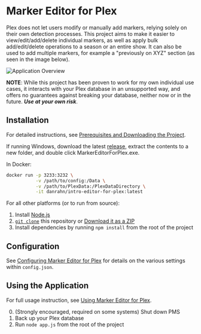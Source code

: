 # Marker Editor for Plex

Plex does not let users modify or manually add markers, relying solely on their own detection processes. This project aims to make it easier to view/edit/add/delete individual markers, as well as apply bulk add/edit/delete operations to a season or an entire show. It can also be used to add multiple markers, for example a "previously on XYZ" section (as seen in the image below).

![Application Overview](https://user-images.githubusercontent.com/7410989/221294954-1a303cd1-48de-4b5e-9230-4aa735678d68.png)



**NOTE**: While this project has been proven to work for my own individual use cases, it interacts with your Plex database in an unsupported way, and offers no guarantees against breaking your database, neither now or in the future. **_Use at your own risk_**.

## Installation

For detailed instructions, see [Prerequisites and Downloading the Project](https://github.com/danrahn/IntroEditorForPlex/wiki/installation).

If running Windows, download the latest [release](https://github.com/danrahn/IntroEditorForPlex/releases), extract the contents to a new folder, and double click MarkerEditorForPlex.exe.

In Docker:

```bash
docker run -p 3233:3232 \
           -v /path/to/config:/Data \
           -v /path/to/PlexData:/PlexDataDirectory \
           -it danrahn/intro-editor-for-plex:latest
```

For all other platforms (or to run from source):

1. Install [Node.js](https://nodejs.org/en/)
2. [`git clone`](https://docs.github.com/en/repositories/creating-and-managing-repositories/cloning-a-repository) this repository or [Download it as a ZIP](https://github.com/danrahn/IntroEditorForPlex/archive/refs/heads/main.zip)
3. Install dependencies by running `npm install` from the root of the project

## Configuration

See [Configuring Marker Editor for Plex](https://github.com/danrahn/IntroEditorForPlex/wiki/configuration) for details on the various settings within `config.json`.

## Using the Application

For full usage instruction, see [Using Marker Editor for Plex](https://github.com/danrahn/IntroEditorForPlex/wiki/usage).

0. (Strongly encouraged, required on some systems) Shut down PMS
1. Back up your Plex database
2. Run `node app.js` from the root of the project
